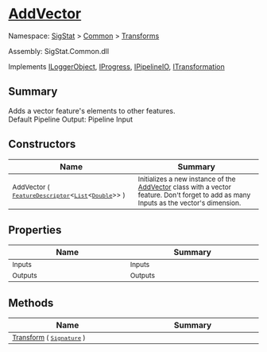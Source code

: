 # [AddVector](./AddVector.md)

Namespace: [SigStat]() > [Common](./../README.md) > [Transforms](./README.md)

Assembly: SigStat.Common.dll

Implements [ILoggerObject](./../ILoggerObject.md), [IProgress](./../Helpers/IProgress.md), [IPipelineIO](./../Pipeline/IPipelineIO.md), [ITransformation](./../ITransformation.md)

## Summary
Adds a vector feature's elements to other features.  <br>Default Pipeline Output: Pipeline Input

## Constructors

| Name<img width=200> | Summary<img width=200> | 
| --- | --- | 
| <sub>AddVector ( [`FeatureDescriptor`](./../FeatureDescriptor-1.md)\<[`List`](https://docs.microsoft.com/en-us/dotnet/api/System.Collections.Generic.List-1)\<[`Double`](https://docs.microsoft.com/en-us/dotnet/api/System.Double)>> )</sub>| <sub>Initializes a new instance of the [AddVector](https://github.com/hargitomi97/sigstat/blob/master/docs/md/SigStat/Common/Transforms/AddVector.md) class with a vector feature.  Don't forget to add as many Inputs as the vector's dimension.</sub>| <br>


## Properties

| Name<img width=200> | Summary<img width=200> | 
| --- | --- | 
| <sub>Inputs</sub>| <sub>Inputs</sub>| <br>
| <sub>Outputs</sub>| <sub>Outputs</sub>| <br>


## Methods

| Name<img width=200> | Summary<img width=200> | 
| --- | --- | 
| <sub>[Transform](./Methods/AddVector-100663611.md) ( [`Signature`](./../Signature.md) )</sub>| <sub></sub>| <br>



